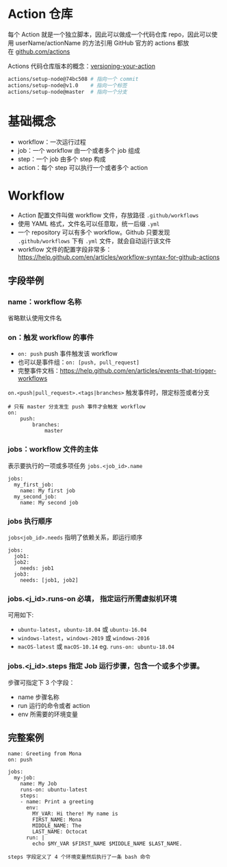 
# Action 仓库

每个 Action 就是一个独立脚本，因此可以做成一个代码仓库 repo，因此可以使用 userName/actionName 的方法引用
GitHub 官方的 actions 都放在 [github.com/actions](https://github.com/actions)

Actions 代码仓库版本的概念：[versioning-your-action](https://help.github.com/en/articles/about-actions#versioning-your-action)
```bash
actions/setup-node@74bc508 # 指向一个 commit
actions/setup-node@v1.0    # 指向一个标签
actions/setup-node@master  # 指向一个分支
```


# 基础概念
- workflow：一次运行过程
- job：一个 workflow 由一个或者多个 job 组成
- step：一个 job 由多个 step 构成
- action：每个 step 可以执行一个或者多个 action

# Workflow
- Action 配置文件叫做 workflow 文件，存放路径 `.github/workflows`
- 使用 YAML 格式，文件名可以任意取，统一后缀 `.yml`
- 一个 repository 可以有多个 workflow。Github 只要发现 `.github/workflows` 下有 `.yml` 文件，就会自动运行该文件
- workflow 文件的配置字段非常多：https://help.github.com/en/articles/workflow-syntax-for-github-actions

## 字段举例
### name：workflow 名称

省略默认使用文件名

### on：触发 workflow 的事件
-  `on: push` push 事件触发该 workflow
- 也可以是事件组：`on: [push, pull_request]`
- 完整事件文档：https://help.github.com/en/articles/events-that-trigger-workflows

`on.<push|pull_request>.<tags|branches>`  触发事件时，限定标签或者分支
``` shell
# 只有 master 分支发生 push 事件才会触发 workflow
on:
	push:
		branches:
			master
```

### jobs：workflow 文件的主体

表示要执行的一项或多项任务
`jobs.<job_id>.name`
```shell
jobs:
  my_first_job:
    name: My first job
  my_second_job:
    name: My second job
```

### jobs 执行顺序
`jobs<job_id>.needs`
指明了依赖关系，即运行顺序
```shell
jobs:
  job1:
  job2:
    needs: job1
  job3:
    needs: [job1, job2]
```

### jobs.<j_id>.runs-on 必填， 指定运行所需虚拟机环境

可用如下:
-   `ubuntu-latest`，`ubuntu-18.04` 或 `ubuntu-16.04`
-   `windows-latest`，`windows-2019` 或 `windows-2016`
-   `macOS-latest` 或 `macOS-10.14`
eg. `runs-on: ubuntu-18.04`

### jobs.<j_id>.steps 指定 Job 运行步骤，包含一个或多个步骤。

步骤可指定下 3 个字段：
- name 步骤名称
- run 运行的命令或者 action
- env 所需要的环境变量

## 完整案例

```shell
name: Greeting from Mona
on: push

jobs:
  my-job:
    name: My Job
    runs-on: ubuntu-latest
    steps:
    - name: Print a greeting
      env:
        MY_VAR: Hi there! My name is
        FIRST_NAME: Mona
        MIDDLE_NAME: The
        LAST_NAME: Octocat
      run: |
        echo $MY_VAR $FIRST_NAME $MIDDLE_NAME $LAST_NAME.
```

	steps 字段定义了 4 个环境变量然后执行了一条 bash 命令


